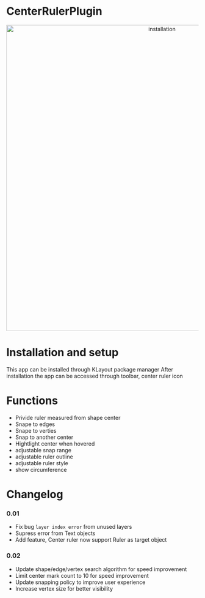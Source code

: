 # CenterRulerPlugin
<p align="center">
<img align="middle" src="https://github.com/s910324/CenterRulerPlugin/assets/1561043/9296286b-7e9b-44c3-843b-45f4d7ce151e2" alt="installation" width="800"/>
</p>


# Installation and setup
This app can be installed through KLayout package manager
After installation the app can be accessed through toolbar, center ruler icon


# Functions 
* Privide ruler measured from shape center
* Snape to edges
* Snape to verties
* Snap to another center
* Hightlight center when hovered
* adjustable snap range
* adjustable ruler outline
* adjustable ruler style
* show circumference


# Changelog
### 0.01
* Fix bug `layer index error` from unused layers
* Supress error from Text objects
* Add feature, Center ruler now support Ruler as target object

### 0.02
* Update shape/edge/vertex search algorithm for speed improvement
* Limit center mark count to 10 for speed improvement
* Update snapping policy to improve user experience
* Increase vertex size for better visibility





